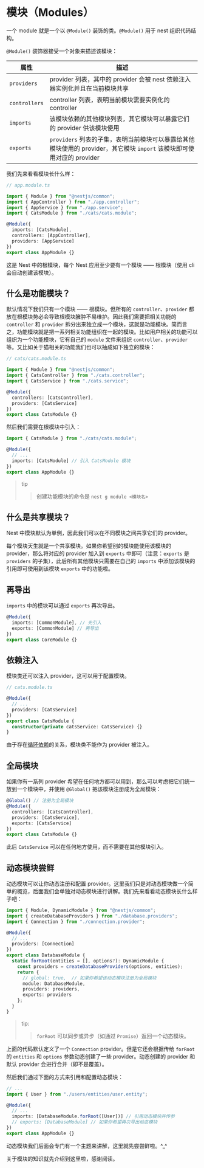# 模块（Modules）

一个 module 就是一个以 `@Module()` 装饰的类。`@Module()` 用于 nest 组织代码结构。

`@Module()` 装饰器接受一个对象来描述该模块：

| 属性          | 描述                                                                                                                   |
| ------------- | ---------------------------------------------------------------------------------------------------------------------- |
| `providers`   | provider 列表，其中的 provider 会被 nest 依赖注入器实例化并且在当前模块共享                                            |
| `controllers` | controller 列表，表明当前模块需要实例化的 controller                                                                   |
| `imports`     | 该模块依赖的其他模块列表，其它模块可以暴露它们的 provider 供该模块使用                                                 |
| `exports`     | `providers` 列表的子集，表明当前模块可以暴露给其他模块使用的 provider，其它模块 `import` 该模块即可使用对应的 provider |

我们先来看看模块长什么样：

```ts
// app.module.ts

import { Module } from "@nestjs/common";
import { AppController } from "./app.controller";
import { AppService } from "./app.service";
import { CatsModule } from "./cats/cats.module";

@Module({
  imports: [CatsModule],
  controllers: [AppController],
  providers: [AppService]
})
export class AppModule {}
```

这是 Nest 中的根模块，每个 Nest 应用至少要有一个模块 —— 根模块（使用 cli 会自动创建该模块）。

## 什么是功能模块？

默认情况下我们只有一个模块 —— 根模块。但所有的 `controller`、`provider` 都放在根模块势必会导致根模块臃肿不易维护。因此我们需要把相关功能的 `controller` 和 `provider` 拆分出来独立成一个模块，这就是功能模块。简而言之，功能模块就是把一系列相关功能组织在一起的模块。比如用户相关的功能可以组织为一个功能模块，它有自己的 `module` 文件来组织 `controller`、`provider` 等。又比如关于猫相关的功能我们也可以抽成如下独立的模块：

```ts
// cats/cats.module.ts

import { Module } from "@nestjs/common";
import { CatsController } from "./cats.controller";
import { CatsService } from "./cats.service";

@Module({
  controllers: [CatsController],
  providers: [CatsService]
})
export class CatsModule {}
```

然后我们需要在根模块中引入：

```ts
import { CatsModule } from "./cats/cats.module";

@Module({
  // ...
  imports: [CatsModule] // 引入 CatsModule 模块
})
export class AppModule {}
```

> tip
>
> > 创建功能模块的命令是 `nest g module <模块名>`

## 什么是共享模块？

Nest 中模块默认为单例，因此我们可以在不同模块之间共享它们的 provider。

每个模块天生就是一个共享模块。如果你希望别的模块能使用该模块的 provider，那么将对应的 provider 加入到 `exports` 中即可（注意：`exports` 是 `providers` 的子集），此后所有其他模块只需要在自己的 `imports` 中添加该模块的引用即可使用到该模块 `exports` 中的功能啦。

## 再导出

`imports` 中的模块可以通过 `exports` 再次导出。

```ts
@Module({
  imports: [CommonModule], // 先引入
  exports: [CommonModule] // 再导出
})
export class CoreModule {}
```

## 依赖注入

模块类还可以注入 provider，这可以用于配置模块。

```ts
// cats.module.ts

@Module({
  // ...
  providers: [CatsService]
})
export class CatsModule {
  constructor(private catsService: CatsService) {}
}
```

由于存在[循环依赖](https://docs.nestjs.com/fundamentals/circular-dependency)的关系，模块类不能作为 provider 被注入。

## 全局模块

如果你有一系列 provider 希望在任何地方都可以用到，那么可以考虑把它们统一放到一个模块中，并使用 `@Global()` 把该模块注册成为全局模块：

```ts
@Global() // 注册为全局模块
@Module({
  controllers: [CatsController],
  providers: [CatsService],
  exports: [CatsService]
})
export class CatsModule {}
```

此后 `CatsService` 可以在任何地方使用，而不需要在其他模块引入。

## 动态模块尝鲜

动态模块可以让你动态注册和配置 provider。这里我们只是对动态模块做一个简单的概览，后面我们会单独对动态模块进行讲解。我们先来看看动态模块长什么样子吧：

```ts
import { Module, DynamicModule } from "@nestjs/common";
import { createDatabaseProviders } from "./database.providers";
import { Connection } from "./connection.provider";

@Module({
  // ...
  providers: [Connection]
})
export class DatabaseModule {
  static forRoot(entities = [], options?): DynamicModule {
    const providers = createDatabaseProviders(options, entities);
    return {
      // global: true,  // 如果你希望该动态模块注册为全局模块
      module: DatabaseModule,
      providers: providers,
      exports: providers
    };
  }
}
```

> tip:
>
> > `forRoot` 可以同步或异步（如通过 `Promise`）返回一个动态模块。

上面的代码默认定义了一个 `Connection` provider。但是它还会根据传给 `forRoot` 的 `entities` 和 `options` 参数动态创建了一些 provider。动态创建的 provider 和默认 provider 会进行合并（即不是覆盖）。

然后我们通过下面的方式来引用和配置动态模块：

```ts
// ...
import { User } from "./users/entities/user.entity";

@Module({
  // ...
  imports: [DatabaseModule.forRoot([User])] // 引用动态模块并传参
  // exports: [DatabaseModule] // 如果你希望再次导出动态模块
})
export class AppModule {}
```

动态模块我们后面会专门有一个主题来讲解，这里就先尝尝鲜啦。^\_^

关于模块的知识就先介绍到这里啦，感谢阅读。
